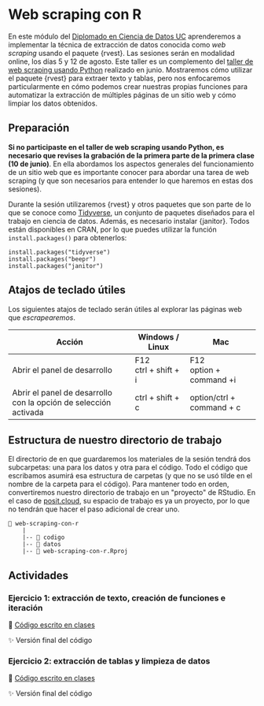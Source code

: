 # Web scraping con R


En este módulo del [Diplomado en Ciencia de Datos UC](https://datascience.uc.cl/) aprenderemos a implementar la técnica de extracción de datos conocida como _web scraping_ usando el paquete {rvest}. Las sesiones serán en modalidad online, los días 5 y 12 de agosto. Este taller es un complemento del [taller de web scraping usando Python](https://github.com/rivaquiroga/taller-web-scraping-python-2023)  realizado en junio. Mostraremos cómo utilizar el paquete {rvest} para extraer texto y tablas, pero nos enfocaremos particularmente en cómo podemos crear nuestras propias funciones para automatizar la extracción de múltiples páginas de un sitio web y cómo limpiar los datos obtenidos. 

## Preparación

**Si no participaste en el taller de web scraping usando Python, es necesario que revises la grabación de la primera parte de la primera clase (10 de junio)**. En ella abordamos los aspectos generales del funcionamiento de un sitio web que es importante conocer para abordar una tarea de web scraping (y que son necesarios para entender lo que haremos en estas dos sesiones). 

Durante la sesión utilizaremos {rvest} y otros paquetes que son parte de lo que se conoce como [Tidyverse](https://www.tidyverse.org/), un conjunto de paquetes diseñados para el trabajo en ciencia de datos. Además, es necesario instalar {janitor}. Todos están disponibles en CRAN, por lo que puedes utilizar la función `install.packages()` para obtenerlos:

```
install.packages("tidyverse")
install.packages("beepr")
install.packages("janitor")
```

## Atajos de teclado útiles

Los siguientes atajos de teclado serán útiles al explorar las páginas web que _escrapearemos_.

| Acción | Windows / Linux | Mac |
|---|---|---|
| Abrir el panel de desarrollo | F12<br/>ctrl + shift + i | F12<br/>option + command +i |
| Abrir el panel de desarrollo con la opción de selección activada | ctrl + shift + c | option/ctrl + command + c |


## Estructura de nuestro directorio de trabajo

El directorio de en que guardaremos los materiales de la sesión tendrá dos subcarpetas: una para los datos y otra para el código. Todo el código que escribamos asumirá esa estructura de carpetas (y que no se usó tilde en el nombre de la carpeta para el código). Para mantener todo en orden, convertiremos nuestro directorio de trabajo en un "proyecto" de RStudio. En el caso de [posit.cloud]([posit.cloud/](https://posit.cloud/)), su espacio de trabajo es ya un proyecto, por lo que no tendrán que hacer el paso adicional de crear uno.


```
📂 web-scraping-con-r
    |
    |-- 📁 codigo
    |-- 📁 datos
    |-- 🔵 web-scraping-con-r.Rproj
```

## Actividades

### Ejercicio 1: extracción de texto, creación de funciones e iteración

:page_facing_up: [Código escrito en clases](https://www.dropbox.com/s/pmhz5tyd6sgbhyz/ejercicio-1_extraccion-noticias.R?dl=0)

✨ Versión final del código

### Ejercicio 2: extracción de tablas y limpieza de datos

📄 [Código escrito en clases](https://www.dropbox.com/scl/fi/nyf4xu3o9y6b34hksoxf8/ejercicio-2_extraccion-tablas.R?rlkey=mlj9z9fyn66tdiyrh1guni9o3&dl=0)

✨ Versión final del código

